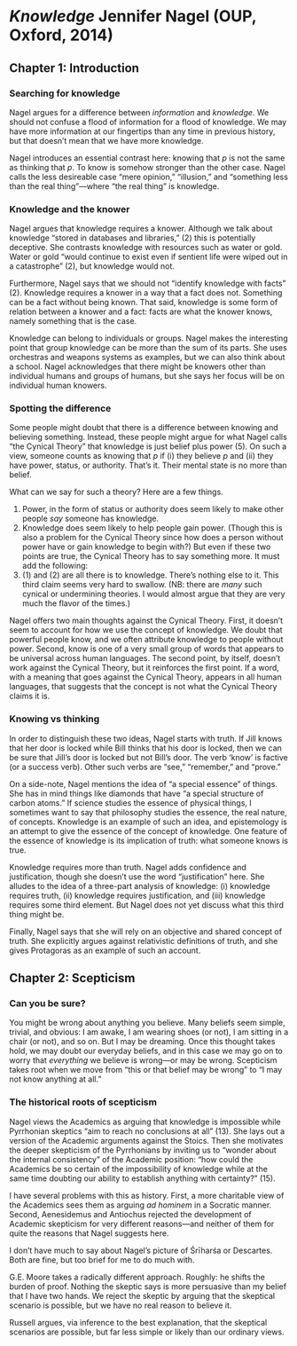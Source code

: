 # *Knowledge* Jennifer Nagel (OUP, Oxford, 2014)

## Chapter 1: Introduction

### Searching for knowledge

Nagel argues for a difference between *information* and *knowledge*. We should
not confuse a flood of information for a flood of knowledge. We may have more
information at our fingertips than any time in previous history, but that
doesn’t mean that we have more knowledge.

Nagel introduces an essential contrast here: knowing that *p* is not the same as
thinking that *p*. To know is somehow stronger than the other case. Nagel calls
the less desireable case “mere opinion,” “illusion,” and “something less than
the real thing”—where “the real thing” is knowledge.

### Knowledge and the knower

Nagel argues that knowledge requires a knower. Although we talk about knowledge
“stored in databases and libraries,” (2) this is potentially deceptive. She
contrasts knowledge with resources such as water or gold. Water or gold “would
continue to exist even if sentient life were wiped out in a catastrophe” (2),
but knowledge would not.

Furthermore, Nagel says that we should not “identify knowledge with facts” (2).
Knowledge requires a knower in a way that a fact does not. Something can be
a fact without being known. That said, knowledge is some form of relation
between a knower and a fact: facts are what the knower knows, namely something
that is the case.

Knowledge can belong to individuals or groups. Nagel makes the interesting point
that group knowledge can be more than the sum of its parts. She uses orchestras
and weapons systems as examples, but we can also think about a school. Nagel
acknowledges that there might be knowers other than individual humans and groups
of humans, but she says her focus will be on individual human knowers.

### Spotting the difference

Some people might doubt that there is a difference between knowing and believing
something. Instead, these people might argue for what Nagel calls “the Cynical
Theory” that knowledge is just belief plus power (5). On such a view, someone
counts as knowing that *p* if (i) they believe *p* and (ii) they have power, status,
or authority. That’s it. Their mental state is no more than belief.

What can we say for such a theory? Here are a few things.
1. Power, in the form of status or authority does seem likely to make other
   people *say* someone has knowledge.
2. Knowledge does seem likely to help people gain power. (Though this is also
   a problem for the Cynical Theory since how does a person without power have
   or gain knowledge to begin with?) But even if these two points are true, the
   Cynical Theory has to say something more. It must add the following:
3. (1) and (2) are all there is to knowledge. There’s nothing else to it.  This
   third claim seems very hard to swallow. (NB: there are *many* such cynical or
   undermining theories. I would almost argue that they are very much the flavor
   of the times.)

Nagel offers two main thoughts against the Cynical Theory. First, it doesn’t
seem to account for how we use the concept of knowledge. We doubt that powerful
people know, and we often attribute knowledge to people without power. Second,
know is one of a very small group of words that appears to be universal across
human languages. The second point, by itself, doesn’t work against the Cynical
Theory, but it reinforces the first point. If a word, with a meaning that goes
against the Cynical Theory, appears in all human languages, that suggests that
the concept is not what the Cynical Theory claims it is.

### Knowing vs thinking

In order to distinguish these two ideas, Nagel starts with truth. If Jill knows
that her door is locked while Bill thinks that his door is locked, then we can
be sure that Jill’s door is locked but not Bill’s door. The verb ‘know’ is
factive (or a success verb). Other such verbs are “see,” “remember,” and
“prove.”

On a side-note, Nagel mentions the idea of “a special essence” of things. She
has in mind things like diamonds that have “a special structure of carbon
atoms.”  If science studies the essence of physical things, I sometimes want to
say that philosophy studies the essence, the real nature, of concepts. Knowledge
is an example of such an idea, and epistemology is an attempt to give the
essence of the concept of knowledge. One feature of the essence of knowledge is
its implication of truth: what someone knows is true.

Knowledge requires more than truth. Nagel adds confidence and justification,
though she doesn’t use the word “justification” here. She alludes to the idea of
a three-part analysis of knowledge: (i) knowledge requires truth, (ii) knowledge
requires justification, and (iii) knowledge requires some third element. But
Nagel does not yet discuss what this third thing might be.

Finally, Nagel says that she will rely on an objective and shared concept of
truth. She explicitly argues against relativistic definitions of truth, and she
gives Protagoras as an example of such an account.

## Chapter 2: Scepticism

### Can you be sure?

You might be wrong about anything you believe. Many beliefs seem simple,
trivial, and obvious: I am awake, I am wearing shoes (or not), I am sitting in
a chair (or not), and so on. But I may be dreaming. Once this thought takes
hold, we may doubt our everyday beliefs, and in this case we may go on to worry
that *everything* we believe is wrong—or may be wrong. Scepticism takes root
when we move from “this or that belief may be wrong” to “I may not know anything
at all.”

### The historical roots of scepticism

Nagel views the Academics as arguing that knowledge is impossible while
Pyrrhonian skeptics “aim to reach no conclusions at all” (13). She lays out
a version of the Academic arguments against the Stoics. Then she motivates the
deeper skepticism of the Pyrrhonians by inviting us to “wonder about the
internal consistency” of the Academic position: “how could the Academics be so
certain of the impossibility of knowledge while at the same time doubting our
ability to establish anything with certainty?” (15).

I have several problems with this as history. First, a more charitable view of
the Academics sees them as arguing *ad hominem* in a Socratic manner. Second,
Aenesidemus and Antiochus rejected the development of Academic skepticism for
very different reasons—and neither of them for quite the reasons that Nagel
suggests here.

I don’t have much to say about Nagel’s picture of Śrīharśa or Descartes. Both
are fine, but too brief for me to do much with.

G.E. Moore takes a radically different approach. Roughly: he shifts the burden
of proof. Nothing the skeptic says is more persuasive than my belief that I have
two hands. We reject the skeptic by arguing that the skeptical scenario is
possible, but we have no real reason to believe it.

Russell argues, via inference to the best explanation, that the skeptical
scenarios are possible, but far less simple or likely than our ordinary views.
